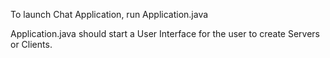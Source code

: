 To launch Chat Application, run Application.java

Application.java should start a User Interface for the user to create Servers or Clients.
